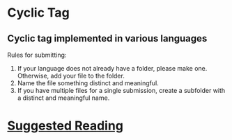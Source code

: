 # Cyclic Tag
## Cyclic tag implemented in various languages

Rules for submitting:

1. If your language does not already have a folder, please make one. Otherwise, add your file to the folder.
2. Name the file something distinct and meaningful.
3. If you have multiple files for a single submission, create a subfolder with a distinct and meaningful name.

# [Suggested Reading](https://en.wikipedia.org/wiki/Tag_system#Cyclic_tag_systems)
